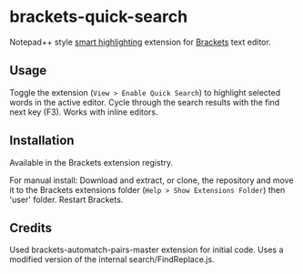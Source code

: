 brackets-quick-search
=====================

Notepad++ style [smart highlighting](http://npp-community.tuxfamily.org/documentation/notepad-user-manual/searching/smart-highighting) extension for [Brackets](http://brackets.io) text editor.

Usage
-----

Toggle the extension (`View > Enable Quick Search`) to highlight selected words in the active editor. Cycle through the search results with the find next key (F3). Works with inline editors.

Installation
------------

Available in the Brackets extension registry.

For manual install: Download and extract, or clone, the repository and move it to the Brackets extensions folder (`Help > Show Extensions Folder`) then 'user' folder. Restart Brackets.

Credits
-------
Used brackets-automatch-pairs-master extension for initial code. Uses a modified version of the internal search/FindReplace.js.